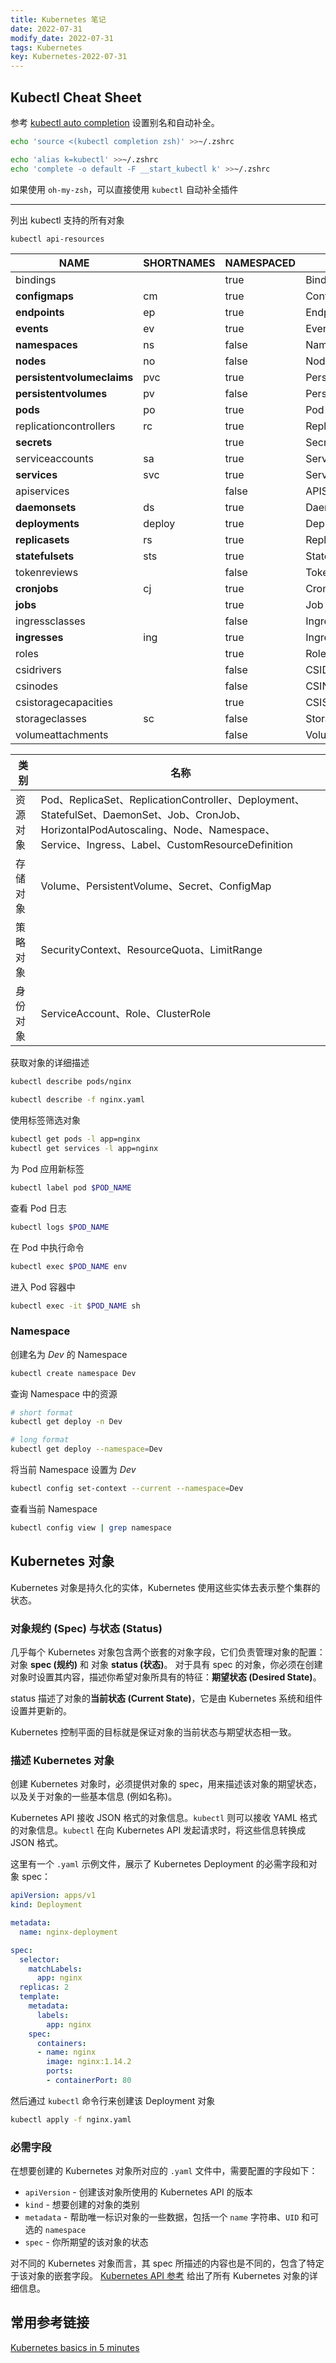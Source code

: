 ```yaml
---
title: Kubernetes 笔记
date: 2022-07-31
modify_date: 2022-07-31
tags: Kubernetes
key: Kubernetes-2022-07-31
---
```


## Kubectl Cheat Sheet

参考 [kubectl auto completion](https://kubernetes.io/docs/tasks/tools/included/optional-kubectl-configs-bash-linux/) 设置别名和自动补全。

```sh
echo 'source <(kubectl completion zsh)' >>~/.zshrc

echo 'alias k=kubectl' >>~/.zshrc
echo 'complete -o default -F __start_kubectl k' >>~/.zshrc
```

如果使用 `oh-my-zsh`，可以直接使用 `kubectl` 自动补全插件

---

列出 kubectl 支持的所有对象

```sh
kubectl api-resources
```
<!--more-->

| NAME                            | SHORTNAMES | NAMESPACED | KIND                           |
| ------------------------------- | ---------- | ---------- | ------------------------------ |
| bindings                        |            | true       | Binding                        |
| **configmaps**                  | cm         | true       | ConfigMap                      |
| **endpoints**                   | ep         | true       | Endpoints                      |
| **events**                      | ev         | true       | Event                          |
| **namespaces**                  | ns         | false      | Namespace                      |
| **nodes**                       | no         | false      | Node                           |
| **persistentvolumeclaims**      | pvc        | true       | PersistentVolumeClaim          |
| **persistentvolumes**           | pv         | false      | PersistentVolume               |
| **pods**                        | po         | true       | Pod                            |
| replicationcontrollers          | rc         | true       | ReplicationController          |
| **secrets**                     |            | true       | Secret                         |
| serviceaccounts                 | sa         | true       | ServiceAccount                 |
| **services**                    | svc        | true       | Service                        |
| apiservices                     |            | false      | APIService                     |
| **daemonsets**                  | ds         | true       | DaemonSet                      |
| **deployments**                 | deploy     | true       | Deployment                     |
| **replicasets**                 | rs         | true       | ReplicaSet                     |
| **statefulsets**                | sts        | true       | StatefulSet                    |
| tokenreviews                    |            | false      | TokenReview                    |
| **cronjobs**                    | cj         | true       | CronJob                        |
| **jobs**                        |            | true       | Job                            |
| ingressclasses                  |            | false      | IngressClass                   |
| **ingresses**                   | ing        | true       | Ingress                        |
| roles                           |            | true       | Role                           |
| csidrivers                      |            | false      | CSIDriver                      |
| csinodes                        |            | false      | CSINode                        |
| csistoragecapacities            |            | true       | CSIStorageCapacity             |
| storageclasses                  | sc         | false      | StorageClass                   |
| volumeattachments               |            | false      | VolumeAttachment               |

| 类别     | 名称                                                                                                                                                                                   |
| -------- | -------------------------------------------------------------------------------------------------------------------------------------------------------------------------------------- |
| 资源对象 | Pod、ReplicaSet、ReplicationController、Deployment、StatefulSet、DaemonSet、Job、CronJob、HorizontalPodAutoscaling、Node、Namespace、Service、Ingress、Label、CustomResourceDefinition |
| 存储对象 | Volume、PersistentVolume、Secret、ConfigMap                                                                                                                                            |
| 策略对象 | SecurityContext、ResourceQuota、LimitRange                                                                                                                                             |
| 身份对象 | ServiceAccount、Role、ClusterRole                                                                                                                                                      |

获取对象的详细描述

```sh
kubectl describe pods/nginx

kubectl describe -f nginx.yaml
```

使用标签筛选对象

```sh
kubectl get pods -l app=nginx
kubectl get services -l app=nginx
```

为 Pod 应用新标签

```sh
kubectl label pod $POD_NAME
```

查看 Pod 日志

```sh
kubectl logs $POD_NAME
```

在 Pod 中执行命令

```sh
kubectl exec $POD_NAME env
```

进入 Pod 容器中

```sh
kubectl exec -it $POD_NAME sh
```

### Namespace

创建名为 *Dev* 的 Namespace

```sh
kubectl create namespace Dev
```

查询 Namespace 中的资源

```sh
# short format
kubectl get deploy -n Dev

# long format
kubectl get deploy --namespace=Dev
```

将当前 Namespace 设置为 *Dev*

```sh
kubectl config set-context --current --namespace=Dev
```

查看当前 Namespace

```sh
kubectl config view | grep namespace
```

## Kubernetes 对象

Kubernetes 对象是持久化的实体，Kubernetes 使用这些实体去表示整个集群的状态。

### 对象规约 (Spec) 与状态 (Status)

几乎每个 Kubernetes 对象包含两个嵌套的对象字段，它们负责管理对象的配置： 对象 **spec (规约)** 和 对象 **status (状态)**。 对于具有 spec 的对象，你必须在创建对象时设置其内容，描述你希望对象所具有的特征：**期望状态 (Desired State)**。

status 描述了对象的**当前状态 (Current State)**，它是由 Kubernetes 系统和组件设置并更新的。

Kubernetes 控制平面的目标就是保证对象的当前状态与期望状态相一致。

### 描述 Kubernetes 对象

创建 Kubernetes 对象时，必须提供对象的 spec，用来描述该对象的期望状态， 以及关于对象的一些基本信息 (例如名称)。

Kubernetes API 接收 JSON 格式的对象信息。`kubectl` 则可以接收 YAML 格式的对象信息。`kubectl` 在向 Kubernetes API 发起请求时，将这些信息转换成 JSON 格式。

这里有一个 `.yaml` 示例文件，展示了 Kubernetes Deployment 的必需字段和对象 spec：

```yaml
apiVersion: apps/v1
kind: Deployment

metadata:
  name: nginx-deployment

spec:
  selector:
    matchLabels:
      app: nginx
  replicas: 2
  template:
    metadata:
      labels:
        app: nginx
    spec:
      containers:
      - name: nginx
        image: nginx:1.14.2
        ports:
        - containerPort: 80
```

然后通过 `kubectl` 命令行来创建该 Deployment 对象

```sh
kubectl apply -f nginx.yaml
```

### 必需字段

在想要创建的 Kubernetes 对象所对应的 `.yaml` 文件中，需要配置的字段如下：

- `apiVersion` - 创建该对象所使用的 Kubernetes API 的版本
- `kind` - 想要创建的对象的类别
- `metadata` - 帮助唯一标识对象的一些数据，包括一个 `name` 字符串、`UID` 和可选的 `namespace`
- `spec` - 你所期望的该对象的状态

对不同的 Kubernetes 对象而言，其 spec 所描述的内容也是不同的，包含了特定于该对象的嵌套字段。 [Kubernetes API 参考](https://kubernetes.io/zh-cn/docs/reference/kubernetes-api/) 给出了所有 Kubernetes 对象的详细信息。

## 常用参考链接

[Kubernetes basics in 5 minutes](https://blog.devgenius.io/kubernetes-basics-in-5-minutes-491a6d67448d)